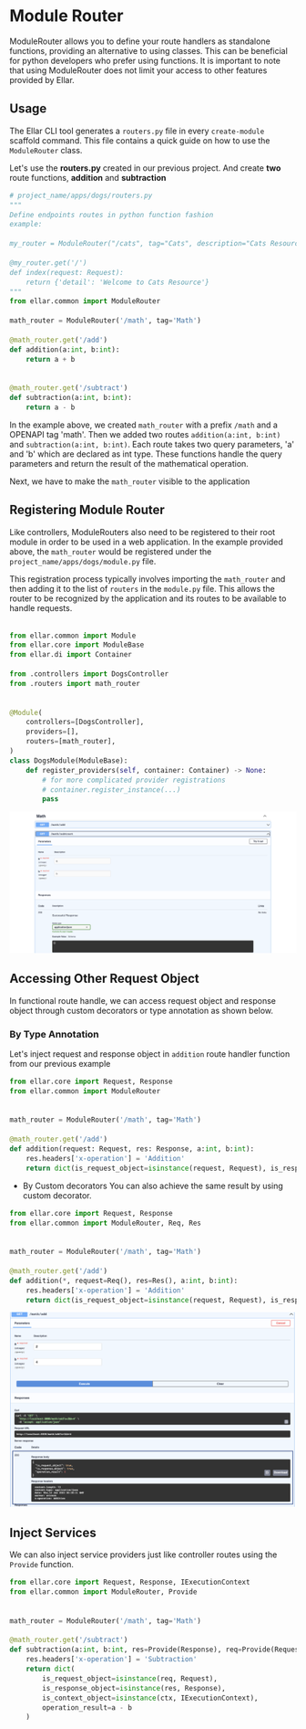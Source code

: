 # Module Router

ModuleRouter allows you to define your route handlers as standalone functions, providing an alternative to using classes. 
This can be beneficial for python developers who prefer using functions. 
It is important to note that using ModuleRouter does not limit your access to other features provided by Ellar.

## Usage
The Ellar CLI tool generates a `routers.py` file in every `create-module` scaffold command. 
This file contains a quick guide on how to use the `ModuleRouter` class.

Let's use the **routers.py** created in our previous project. And create **two** route functions, **addition** and **subtraction** 

```python
# project_name/apps/dogs/routers.py
"""
Define endpoints routes in python function fashion
example:

my_router = ModuleRouter("/cats", tag="Cats", description="Cats Resource description")

@my_router.get('/')
def index(request: Request):
    return {'detail': 'Welcome to Cats Resource'}
"""
from ellar.common import ModuleRouter

math_router = ModuleRouter('/math', tag='Math')

@math_router.get('/add')
def addition(a:int, b:int):
    return a + b


@math_router.get('/subtract')
def subtraction(a:int, b:int):
    return a - b
```
In the example above, we created `math_router` with a prefix `/math` and a OPENAPI tag 'math'. Then we added two routes `addition(a:int, b:int)` and `subtraction(a:int, b:int)`. 
Each route takes two query parameters, 'a' and 'b' which are declared as int type. These functions handle the query parameters and return the result of the mathematical operation.

Next, we have to make the `math_router` visible to the application

## Registering Module Router
Like controllers, ModuleRouters also need to be registered to their root module in order to be used in a web application. 
In the example provided above, the `math_router` would be registered under the `project_name/apps/dogs/module.py` file.

This registration process typically involves importing the `math_router` and then adding it to the list of `routers` in the `module.py` file. 
This allows the router to be recognized by the application and its routes to be available to handle requests.

```python

from ellar.common import Module
from ellar.core import ModuleBase
from ellar.di import Container

from .controllers import DogsController
from .routers import math_router


@Module(
    controllers=[DogsController],
    providers=[],
    routers=[math_router],
)
class DogsModule(ModuleBase):
    def register_providers(self, container: Container) -> None:
        # for more complicated provider registrations
        # container.register_instance(...)
        pass
```

![math_router.png](../img/math_router.png)


## Accessing Other Request Object
In functional route handle, we can access request object and response object through custom decorators or type annotation as shown below.

### By Type Annotation
Let's inject request and response object in `addition` route handler function from our previous example

```python
from ellar.core import Request, Response
from ellar.common import ModuleRouter


math_router = ModuleRouter('/math', tag='Math')

@math_router.get('/add')
def addition(request: Request, res: Response, a:int, b:int):
    res.headers['x-operation'] = 'Addition'
    return dict(is_request_object=isinstance(request, Request), is_response_object=isinstance(res, Response), operation_result=a + b)

```

- By Custom decorators
You can also achieve the same result by using custom decorator.

```python
from ellar.core import Request, Response
from ellar.common import ModuleRouter, Req, Res


math_router = ModuleRouter('/math', tag='Math')

@math_router.get('/add')
def addition(*, request=Req(), res=Res(), a:int, b:int):
    res.headers['x-operation'] = 'Addition'
    return dict(is_request_object=isinstance(request, Request), is_response_object=isinstance(res, Response), operation_result=a + b)

```

![math_router_with_request_object.png](../img/math_router_with_request_object.png)

## Inject Services
We can also inject service providers just like controller routes using the `Provide` function.

```python
from ellar.core import Request, Response, IExecutionContext
from ellar.common import ModuleRouter, Provide


math_router = ModuleRouter('/math', tag='Math')

@math_router.get('/subtract')
def subtraction(a:int, b:int, res=Provide(Response), req=Provide(Request), ctx=Provide(IExecutionContext)):
    res.headers['x-operation'] = 'Subtraction'
    return dict(
        is_request_object=isinstance(req, Request), 
        is_response_object=isinstance(res, Response),
        is_context_object=isinstance(ctx, IExecutionContext),
        operation_result=a - b
    )

```
